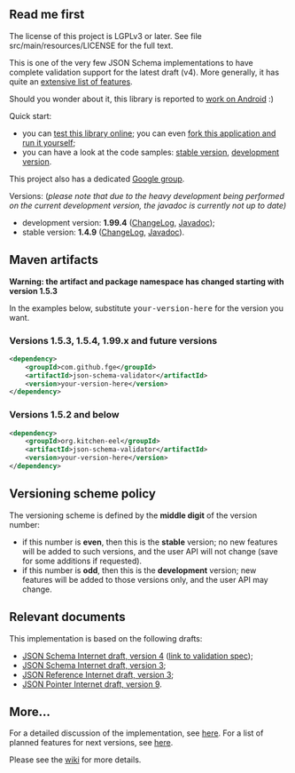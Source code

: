 <h2>Read me first</h2>

<p>The license of this project is LGPLv3 or later. See file src/main/resources/LICENSE for the full
text.</p>

<p>This is one of the very few JSON Schema implementations to have complete validation support for
the latest draft (v4). More generally, it has quite an <a
href="https://github.com/fge/json-schema-validator/wiki/Features">extensive list of features</a>.<p>

<p>Should you wonder about it, this library is reported to <a
href="http://stackoverflow.com/questions/14511468/java-android-validate-string-json-against-string-schema">work
on Android</a> :)</p>

<p>Quick start:</p>

<ul>
    <li>you can <a href="http://json-schema-validator.herokuapp.com">test this library online</a>;
    you can even <a href="https://github.com/fge/json-schema-validator-demo">fork this application
    and run it yourself</a>;</li>
    <li>you can have a look at the code samples: <a
    href="http://fge.github.com/json-schema-validator/stable/index.html?org/eel/kitchen/jsonschema/examples/package-summary.html">stable
    version</a>, <a
    href="http://fge.github.com/json-schema-validator/devel/index.html?com/github/fge/jsonschema/examples/package-summary.html">development
    version</a>.</li>
</ul>


<p>This project also has a dedicated <a
href="https://groups.google.com/forum/?fromgroups#!forum/json-schema-validator">Google
group</a>.</p>

<p>Versions: (<i>please note that due to the heavy development being performed
on the current development version, the javadoc is currently not up to date)</i></p>

<ul>
    <li>development version: <b>1.99.4</b> (<a
    href="https://github.com/fge/json-schema-validator/wiki/ChangeLog.devel">ChangeLog</a>, <a
    href="http://fge.github.com/json-schema-validator/devel/index.html">Javadoc</a>);</li>
    <li>stable version: <b>1.4.9</b> (<a
    href="https://github.com/fge/json-schema-validator/wiki/ChangeLog.stable">ChangeLog</a>, <a
    href="http://fge.github.com/json-schema-validator/stable/index.html">Javadoc</a>).</li>
</ul>

<h2>Maven artifacts</h2>

<p><b>Warning: the artifact and package namespace has changed starting with version 1.5.3</b></p>

<p>In the examples below, substitute <tt>your-version-here</tt> for the version you want.</p>

<h3>Versions 1.5.3, 1.5.4, 1.99.x and future versions</h3>

```xml
<dependency>
    <groupId>com.github.fge</groupId>
    <artifactId>json-schema-validator</artifactId>
    <version>your-version-here</version>
</dependency>
```

<h3>Versions 1.5.2 and below</h3>

```xml
<dependency>
    <groupId>org.kitchen-eel</groupId>
    <artifactId>json-schema-validator</artifactId>
    <version>your-version-here</version>
</dependency>
```

<h2>Versioning scheme policy</h2>

<p>The versioning scheme is defined by the <b>middle digit</b> of the version number:</p>

* if this number is <b>even</b>, then this is the <b>stable</b> version; no new features will be
  added to such versions, and the user API will not change (save for some additions if requested).
* if this number is <b>odd</b>, then this is the <b>development</b> version; new features will be
  added to those versions only, and the user API may change.

<h2>Relevant documents</h2>

<p>This implementation is based on the following drafts:</p>

* <a href="http://tools.ietf.org/html/draft-zyp-json-schema-04">JSON Schema Internet draft, version
  4</a> (<a href="http://tools.ietf.org/html/draft-fge-json-schema-validation-00">link to validation
  spec</a>);
* <a href="http://tools.ietf.org/html/draft-zyp-json-schema-03">JSON Schema Internet draft, version
  3</a>;
* <a href="http://tools.ietf.org/html/draft-pbryan-zyp-json-ref-03">JSON Reference Internet draft,
  version 3</a>;
* <a href="http://tools.ietf.org/html/draft-ietf-appsawg-json-pointer-09">JSON Pointer Internet
  draft, version 9</a>.

<h2>More...</h2>

<p>For a detailed discussion of the implementation, see <a
href="https://github.com/fge/json-schema-validator/wiki/Status">here</a>. For a list of planned
features for next versions, see <a
href="https://github.com/fge/json-schema-validator/wiki/Roadmap">here</a>.

Please see the <a href="https://github.com/fge/json-schema-validator/wiki/">wiki</a> for more
details.

